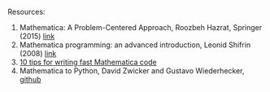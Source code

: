 Resources:

1. Mathematica: A Problem-Centered Approach, Roozbeh Hazrat, Springer (2015) [link](https://link.springer.com/book/10.1007/978-3-319-27585-7)
2. Mathematica programming: an advanced introduction, Leonid Shifrin (2008) [link](https://www.mathprogramming-intro.org/)
3. [10 tips for writing fast Mathematica code](https://blog.wolfram.com/2011/12/07/10-tips-for-writing-fast-mathematica-code/)
4. Mathematica to Python, David Zwicker and Gustavo Wiederhecker, [github](https://github.com/zwicker-group/MathematicaToPython)

